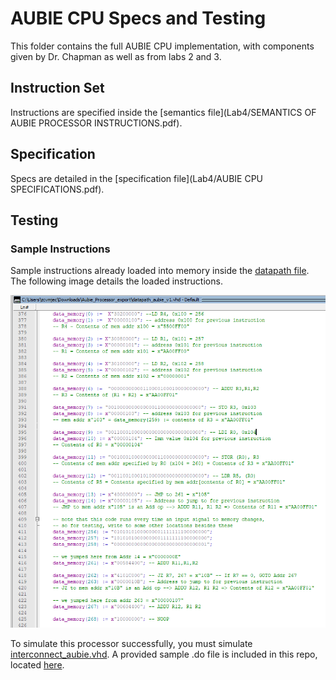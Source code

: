 # AUBIE CPU Specs and Testing
This folder contains the full AUBIE CPU implementation, with components given by Dr. Chapman as well as from labs 2 and 3.

## Instruction Set
Instructions are specified inside the [semantics file](Lab4/SEMANTICS OF AUBIE PROCESSOR INSTRUCTIONS.pdf).

## Specification
Specs are detailed in the [specification file](Lab4/AUBIE CPU SPECIFICATIONS.pdf).

## Testing
### Sample Instructions
Sample instructions already loaded into memory inside the [datapath file](Lab4/datapath_aubie_v1.vhd). The following image details the loaded instructions.

![sample instructions](https://github.com/jcwynar/COMP4300/blob/main/Lab4/TestingScreenshots/DataMemoryValues.PNG)

To simulate this processor successfully, you must simulate [interconnect_aubie.vhd](Lab4/interconnect_aubie.vhd).
A provided sample .do file is included in this repo, located [here](Lab4/aubie.do).
